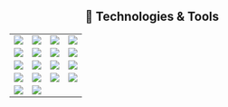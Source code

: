<h2 align="center">🚀 Technologies & Tools</h2>
<p align="center">
  <table>
    <tr>
      <td><img src="https://img.shields.io/badge/Linux-FCC624?style=for-the-badge&logo=linux&logoColor=black"/></td>
      <td><img src="https://img.shields.io/badge/Apache-D22128?style=for-the-badge&logo=apache&logoColor=white"/></td>
      <td><img src="https://img.shields.io/badge/Jenkins-D24939?style=for-the-badge&logo=jenkins&logoColor=white"/></td>
      <td><img src="https://img.shields.io/badge/Docker-2496ED?style=for-the-badge&logo=docker&logoColor=white"/></td>
    </tr>
    <tr>
      <td><img src="https://img.shields.io/badge/GitLab-FC6D26?style=for-the-badge&logo=gitlab&logoColor=white"/></td>
      <td><img src="https://img.shields.io/badge/Git-F05032?style=for-the-badge&logo=git&logoColor=white"/></td>
      <td><img src="https://img.shields.io/badge/GitHub-181717?style=for-the-badge&logo=github&logoColor=white"/></td>
      <td><img src="https://img.shields.io/badge/ReactJS-61DAFB?style=for-the-badge&logo=react&logoColor=black"/></td>
    </tr>
    <tr>
      <td><img src="https://img.shields.io/badge/React_Native-61DAFB?style=for-the-badge&logo=react&logoColor=black"/></td>
      <td><img src="https://img.shields.io/badge/R-276DC3?style=for-the-badge&logo=r&logoColor=white"/></td>
      <td><img src="https://img.shields.io/badge/Dart-0175C2?style=for-the-badge&logo=dart&logoColor=white"/></td>
      <td><img src="https://img.shields.io/badge/Visual%20Basic-512BD4?style=for-the-badge&logo=visualbasic&logoColor=white"/></td>
    </tr>
    <tr>
      <td><img src="https://img.shields.io/badge/C++-00599C?style=for-the-badge&logo=c%2B%2B&logoColor=white"/></td>
      <td><img src="https://img.shields.io/badge/Assembly-6E4C13?style=for-the-badge&logoColor=white"/></td>
      <td><img src="https://img.shields.io/badge/SPSS-306998?style=for-the-badge&logo=spss&logoColor=white"/></td>
      <td><img src="https://img.shields.io/badge/Hadoop-66CCFF?style=for-the-badge&logo=apachehadoop&logoColor=black"/></td>
    </tr>
    <tr>
      <td><img src="https://img.shields.io/badge/AWS-232F3E?style=for-the-badge&logo=amazonaws&logoColor=white"/></td>
      <td><img src="https://img.shields.io/badge/Pipelines-2684FF?style=for-the-badge&logo=pipelines&logoColor=white"/></td>
    </tr>
  </table>
</p>
